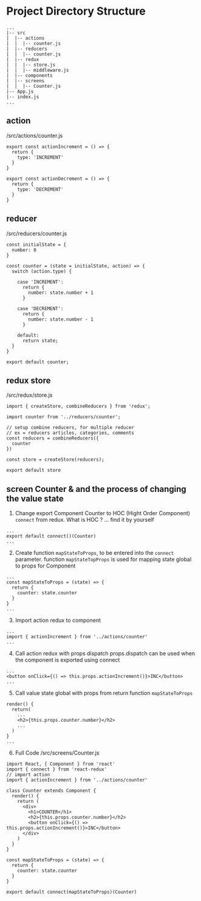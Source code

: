 # Project Directory Structure

```
...
|-- src
|  |-- actions
|  |  |-- counter.js
|  |-- reducers
|  |  |-- counter.js
|  |-- redux
|  |  |-- store.js
|  |  |-- middleware.js
|  |-- components
|  |-- screens
|  |  |-- Counter.js
|-- App.js
|-- index.js
...
```

## action
/src/actions/counter.js
```
export const actionIncrement = () => {
  return {
    type: 'INCREMENT'
  }
}

export const actionDecrement = () => {
  return {
    type: 'DECREMENT'
  }
}
```

## reducer
/src/reducers/counter.js
```
const initialState = {
  number: 0
}

const counter = (state = initialState, action) => {
  switch (action.type) {

    case 'INCREMENT':
      return {
        number: state.number + 1
      }

    case 'DECREMENT':
      return {
        number: state.number - 1
      }

    default:
      return state;
  }
}

export default counter;
```

## redux store
/src/redux/store.js
```
import { createStore, combineReducers } from 'redux';

import counter from '../reducers/counter';

// setup combine reducers, for multiple reducer
// ex = reducers articles, categories, comments
const reducers = combineReducers({
  counter
})

const store = createStore(reducers);

export default store
```

## screen Counter & and the process of changing the value state
1. Change export Component Counter to HOC (Hight Order Component) `connect` from redux.
What is HOC ? ... find it by yourself
```
...
export default connect()(Counter)
...
```
2. Create function `mapStateToProps`, to be entered into the `connect` parameter.
function `mapStateTopProps` is used for mapping state global to props for Component 
```
...
const mapStateToProps = (state) => {
  return {
    counter: state.counter
  }
}
...
```
3. Import action redux to component
```
...
import { actionIncrement } from '../actions/counter'
...
```
4. Call action redux with props dispatch
props.dispatch can be used when the component is exported using connect
```
...
<button onClick={() => this.props.actionIncrement()}>INC</button>
...
```
5. Call value state global with props from return function `mapStateToProps`
```
render() {
  return(
    ...
    <h2>{this.props.counter.number}</h2>
    ...
  )
}
...
```
6. Full Code
/src/screens/Counter.js
```
import React, { Component } from 'react'
import { connect } from 'react-redux'
// import action 
import { actionIncrement } from '../actions/counter'

class Counter extends Component {
  render() {
    return (
      <div>
        <h1>COUNTER</h1>
        <h2>{this.props.counter.number}</h2>
        <button onClick={() => this.props.actionIncrement()}>INC</button>
      </div>
    )
  }
}

const mapStateToProps = (state) => {
  return {
    counter: state.counter
  }
}

export default connect(mapStateToProps)(Counter)
```

